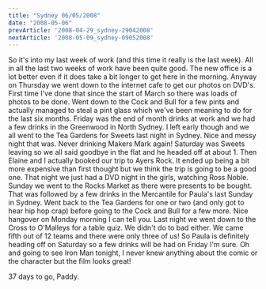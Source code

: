 ```yaml
---
title: "Sydney 06/05/2008"
date: "2008-05-06"
prevArticle: '2008-04-29_sydney-29042008'
nextArticle: '2008-05-09_sydney-09052008'
---
```

So it's into my last week of work (and this time it really is the last week). All in all the last two weeks of work have been quite good. The new office is a lot better even if it does take a bit longer to get here in the morning. Anyway on Thursday we went down to the internet cafe to get our photos on DVD's. First time I've done that since the start of March so there was loads of photos to be done. Went down to the Cock and Bull for a few pints and actually managed to steal a pint glass which we've been meaning to do for the last six months. Friday was the end of month drinks at work and we had a few drinks in the Greenwood in North Sydney. I left early though and we all went to the Tea Gardens for Sweets last night in Sydney. Nice and messy night that was. Never drinking Makers Mark again! Saturday was Sweets leaving so we all said goodbye in the flat and he headed off at about 1. Then Elaine and I actually booked our trip to Ayers Rock. It ended up being a bit more expensive than first thought but we think the trip is going to be a good one. That night we just had a DVD night in the girls, watching Ross Noble. Sunday we went to the Rocks Market as there were presents to be bought. That was followed by a few drinks in the Mercantile for Paula's last Sunday in Sydney. Went back to the Tea Gardens for one or two (and only got to hear hip hop crap) before going to the Cock and Bull for a few more. Nice hangover on Monday morning I can tell you. Last night we went down to the Cross to O'Malleys for a table quiz. We didn't do to bad either. We came fifth out of 12 teams and there were only three of us! So Paula is definitely heading off on Saturday so a few drinks will be had on Friday I'm sure. Oh and going to see Iron Man tonight, I never knew anything about the comic or the character but the film looks great!

37 days to go,
Paddy.
